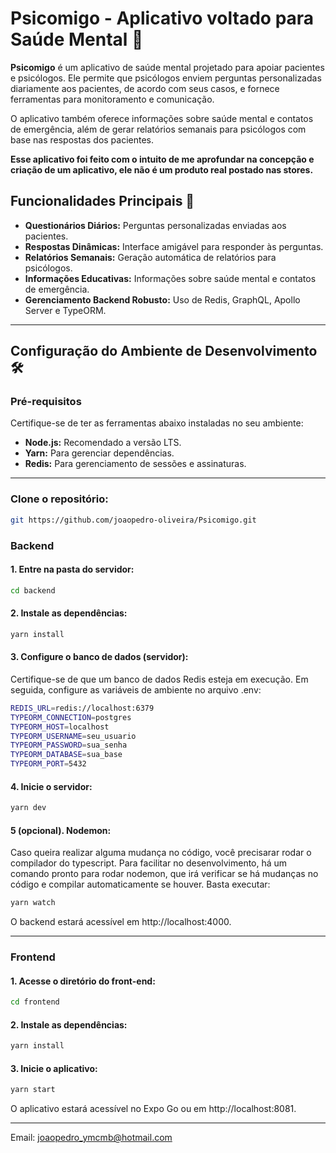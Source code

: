 # Psicomigo - Aplicativo voltado para Saúde Mental 🧠

**Psicomigo** é um aplicativo de saúde mental projetado para apoiar pacientes e psicólogos. Ele permite que psicólogos enviem perguntas personalizadas diariamente aos pacientes, de acordo com seus casos, e fornece ferramentas para monitoramento e comunicação.

O aplicativo também oferece informações sobre saúde mental e contatos de emergência, além de gerar relatórios semanais para psicólogos com base nas respostas dos pacientes.

**Esse aplicativo foi feito com o intuito de me aprofundar na concepção e criação de um aplicativo, ele não é um produto real postado nas stores.**

## Funcionalidades Principais 🌟

- **Questionários Diários:** Perguntas personalizadas enviadas aos pacientes.
- **Respostas Dinâmicas:** Interface amigável para responder às perguntas.
- **Relatórios Semanais:** Geração automática de relatórios para psicólogos.
- **Informações Educativas:** Informações sobre saúde mental e contatos de emergência.
- **Gerenciamento Backend Robusto:** Uso de Redis, GraphQL, Apollo Server e TypeORM.

---

## Configuração do Ambiente de Desenvolvimento 🛠️

### Pré-requisitos

Certifique-se de ter as ferramentas abaixo instaladas no seu ambiente:

- **Node.js:** Recomendado a versão LTS.
- **Yarn:** Para gerenciar dependências.
- **Redis:** Para gerenciamento de sessões e assinaturas.

---

### Clone o repositório:

```bash
git https://github.com/joaopedro-oliveira/Psicomigo.git
```

### Backend

#### 1. Entre na pasta do servidor:

```bash
cd backend
```

#### 2. Instale as dependências:

```bash
yarn install
```

#### 3. Configure o banco de dados (servidor):

Certifique-se de que um banco de dados Redis esteja em execução. Em seguida, configure as variáveis de ambiente no arquivo .env:

```bash
REDIS_URL=redis://localhost:6379
TYPEORM_CONNECTION=postgres
TYPEORM_HOST=localhost
TYPEORM_USERNAME=seu_usuario
TYPEORM_PASSWORD=sua_senha
TYPEORM_DATABASE=sua_base
TYPEORM_PORT=5432
```

#### 4. Inicie o servidor:

```bash
yarn dev
```

#### 5 (opcional). Nodemon:

Caso queira realizar alguma mudança no código, você precisarar rodar o compilador do typescript.
Para facilitar no desenvolvimento, há um comando pronto para rodar nodemon, que irá verificar se há mudanças no código e compilar automaticamente se houver.
Basta executar:

```bash
yarn watch
```

O backend estará acessível em http://localhost:4000.

---

### Frontend

#### 1. Acesse o diretório do front-end:

```bash
cd frontend
```

#### 2. Instale as dependências:

```bash
yarn install
```

#### 3. Inicie o aplicativo:

```bash
yarn start
```

O aplicativo estará acessível no Expo Go ou em http://localhost:8081.

---

Email: joaopedro_ymcmb@hotmail.com
